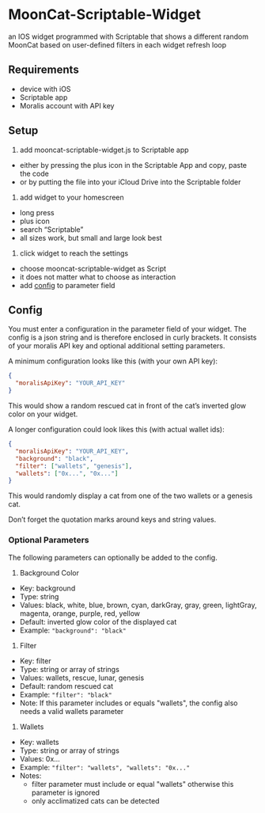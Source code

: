 # MoonCat-Scriptable-Widget
an IOS widget programmed with Scriptable that shows a different random MoonCat based on user-defined filters in each widget refresh loop

## Requirements
- device with iOS
- Scriptable app
- Moralis account with API key

## Setup
1. add mooncat-scriptable-widget.js to Scriptable app
  - either by pressing the plus icon in the Scriptable App and copy, paste the code
  - or by putting the file into your iCloud Drive into the Scriptable folder
1. add widget to your homescreen
  - long press
  - plus icon
  - search “Scriptable”
  - all sizes work, but small and large look best
1. click widget to reach the settings
  - choose mooncat-scriptable-widget as Script
  - it does not matter what to choose as interaction
  - add [config](#config) to parameter field

## Config
You must enter a configuration in the parameter field of your widget.
The config is a json string and is therefore enclosed in curly brackets.
It consists of your moralis API key and optional additional setting parameters.

A minimum configuration looks like this (with your own API key):
```json
{
  "moralisApiKey": "YOUR_API_KEY"
}
```
This would show a random rescued cat in front of the cat’s inverted glow color on your widget.

A longer configuration could look likes this (with actual wallet ids):
```json
{
  "moralisApiKey": "YOUR_API_KEY",
  "background": "black",
  "filter": ["wallets", "genesis"],
  "wallets": ["0x...", "0x..."]
}
```
This would randomly display a cat from one of the two wallets or a genesis cat.

Don’t forget the quotation marks around keys and string values.

### Optional Parameters
The following parameters can optionally be added to the config.

1. Background Color
  - Key: background
  - Type: string
  - Values: black, white, blue, brown, cyan, darkGray, gray, green, lightGray, magenta, orange, purple, red, yellow
  - Default: inverted glow color of the displayed cat
  - Example: `"background": "black"`
1. Filter
  - Key: filter
  - Type: string or array of strings
  - Values: wallets, rescue, lunar, genesis
  - Default: random rescued cat
  - Example: `"filter": "black"`
  - Note: If this parameter includes or equals "wallets", the config also needs a valid wallets parameter
1. Wallets
  - Key: wallets
  - Type: string or array of strings
  - Values: 0x...
  - Example: `"filter": "wallets", "wallets": "0x..."`
  - Notes:
      - filter parameter must include or equal "wallets" otherwise this parameter is ignored
      - only acclimatized cats can be detected




